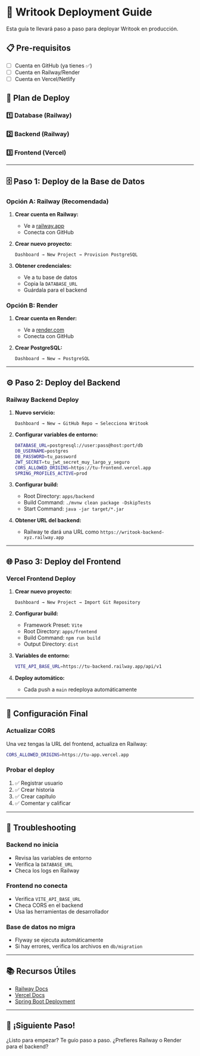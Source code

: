# 🚀 Writook Deployment Guide

Esta guía te llevará paso a paso para deployar Writook en producción.

## 📋 Pre-requisitos

- [ ] Cuenta en GitHub (ya tienes ✅)
- [ ] Cuenta en Railway/Render
- [ ] Cuenta en Vercel/Netlify

## 🎯 Plan de Deploy

### 1️⃣ Database (Railway)
### 2️⃣ Backend (Railway) 
### 3️⃣ Frontend (Vercel)

---

## 🗄️ Paso 1: Deploy de la Base de Datos

### Opción A: Railway (Recomendada)

1. **Crear cuenta en Railway:**
   - Ve a [railway.app](https://railway.app)
   - Conecta con GitHub

2. **Crear nuevo proyecto:**
   ```
   Dashboard → New Project → Provision PostgreSQL
   ```

3. **Obtener credenciales:**
   - Ve a tu base de datos
   - Copia la `DATABASE_URL`
   - Guárdala para el backend

### Opción B: Render

1. **Crear cuenta en Render:**
   - Ve a [render.com](https://render.com)
   - Conecta con GitHub

2. **Crear PostgreSQL:**
   ```
   Dashboard → New → PostgreSQL
   ```

---

## ⚙️ Paso 2: Deploy del Backend

### Railway Backend Deploy

1. **Nuevo servicio:**
   ```
   Dashboard → New → GitHub Repo → Selecciona Writook
   ```

2. **Configurar variables de entorno:**
   ```bash
   DATABASE_URL=postgresql://user:pass@host:port/db
   DB_USERNAME=postgres
   DB_PASSWORD=tu_password
   JWT_SECRET=tu_jwt_secret_muy_largo_y_seguro
   CORS_ALLOWED_ORIGINS=https://tu-frontend.vercel.app
   SPRING_PROFILES_ACTIVE=prod
   ```

3. **Configurar build:**
   - Root Directory: `apps/backend`
   - Build Command: `./mvnw clean package -DskipTests`
   - Start Command: `java -jar target/*.jar`

4. **Obtener URL del backend:**
   - Railway te dará una URL como `https://writook-backend-xyz.railway.app`

---

## 🌐 Paso 3: Deploy del Frontend

### Vercel Frontend Deploy

1. **Crear nuevo proyecto:**
   ```
   Dashboard → New Project → Import Git Repository
   ```

2. **Configurar build:**
   - Framework Preset: `Vite`
   - Root Directory: `apps/frontend`
   - Build Command: `npm run build`
   - Output Directory: `dist`

3. **Variables de entorno:**
   ```bash
   VITE_API_BASE_URL=https://tu-backend.railway.app/api/v1
   ```

4. **Deploy automático:**
   - Cada push a `main` redeploya automáticamente

---

## 🔧 Configuración Final

### Actualizar CORS
Una vez tengas la URL del frontend, actualiza en Railway:
```bash
CORS_ALLOWED_ORIGINS=https://tu-app.vercel.app
```

### Probar el deploy
1. ✅ Registrar usuario
2. ✅ Crear historia
3. ✅ Crear capítulo
4. ✅ Comentar y calificar

---

## 🐛 Troubleshooting

### Backend no inicia
- Revisa las variables de entorno
- Verifica la `DATABASE_URL`
- Checa los logs en Railway

### Frontend no conecta
- Verifica `VITE_API_BASE_URL`
- Checa CORS en el backend
- Usa las herramientas de desarrollador

### Base de datos no migra
- Flyway se ejecuta automáticamente
- Si hay errores, verifica los archivos en `db/migration`

---

## 📚 Recursos Útiles

- [Railway Docs](https://docs.railway.app)
- [Vercel Docs](https://vercel.com/docs)
- [Spring Boot Deployment](https://spring.io/guides/topicals/spring-boot-docker/)

---

## 🎉 ¡Siguiente Paso!

¿Listo para empezar? Te guío paso a paso. ¿Prefieres Railway o Render para el backend?